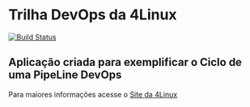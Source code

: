 # Trilha DevOps da 4Linux

<!-- Altere a Flag abaixo com sua URL do Travis -->
[![Build Status](https://travis-ci.org/rodrigoulyssesofc/DevOpsLab-HelloWorld.svg?branch=master)](https://travis-ci.org/rodrigoulyssesofc/DevOpsLab-HelloWorld)
## Aplicação criada para exemplificar o Ciclo de uma PipeLine DevOps


Para maiores informações acesse o [Site da 4Linux](https://www.4linux.com.br/cursos/devops)
